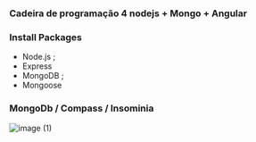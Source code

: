 ### Cadeira de programação 4 nodejs + Mongo + Angular

### Install Packages
- Node.js ;
- Express
- MongoDB ;
- Mongoose

### MongoDb / Compass / Insominia

![image (1)](https://user-images.githubusercontent.com/31622166/92410156-9be25800-f119-11ea-9b8f-fc91127cc998.png)



